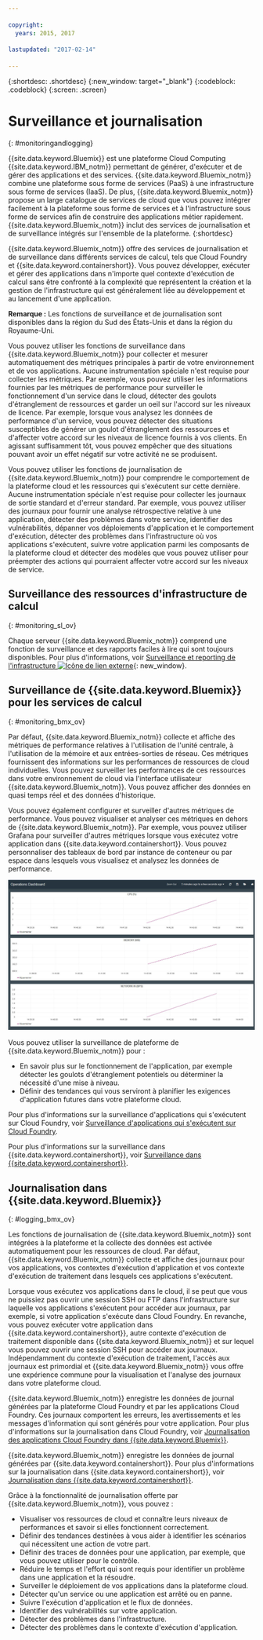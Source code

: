 ```yaml
---

copyright:
  years: 2015, 2017

lastupdated: "2017-02-14"

---
```



{:shortdesc: .shortdesc}
{:new_window: target="_blank"}
{:codeblock: .codeblock}
{:screen: .screen}

# Surveillance et journalisation
{: #monitoringandlogging}

{{site.data.keyword.Bluemix}} est une plateforme Cloud Computing {{site.data.keyword.IBM_notm}} permettant de générer, d'exécuter et de gérer des applications et des services. {{site.data.keyword.Bluemix_notm}} combine une plateforme sous forme de services (PaaS) à une infrastructure sous forme de services (IaaS). De plus, {{site.data.keyword.Bluemix_notm}} propose un large catalogue de services de cloud que vous pouvez intégrer facilement à la plateforme sous forme de services et à l'infrastructure sous forme de services afin de construire des applications métier rapidement. {{site.data.keyword.Bluemix_notm}} inclut des services de journalisation et de surveillance intégrés sur l'ensemble de la plateforme. 
{:shortdesc}

{{site.data.keyword.Bluemix_notm}} offre des services de journalisation et de surveillance dans différents services de calcul, tels que Cloud Foundry et {{site.data.keyword.containershort}}. Vous pouvez développer, exécuter et gérer des applications dans n'importe quel contexte d'exécution de calcul sans être confronté à la complexité que représentent la création et la gestion de l'infrastructure qui est généralement liée au développement et au lancement d'une application. 

**Remarque :** Les fonctions de surveillance et de journalisation sont disponibles dans la région du Sud des États-Unis et dans la région du Royaume-Uni.

Vous pouvez utiliser les fonctions de surveillance dans {{site.data.keyword.Bluemix_notm}} pour collecter et mesurer automatiquement des métriques principales à partir de votre environnement et de vos applications. Aucune instrumentation spéciale n'est requise pour collecter les métriques. Par exemple, vous pouvez utiliser les informations fournies par les métriques de performance pour surveiller le fonctionnement d'un service dans le cloud, détecter des goulots d'étranglement de ressources et garder un oeil sur l'accord sur les niveaux de licence. Par exemple, lorsque vous analysez les données de performance d'un service, vous pouvez détecter des situations susceptibles de générer un goulot d'étranglement des ressources et d'affecter votre accord sur les niveaux de licence fournis à vos clients. En agissant suffisamment tôt, vous pouvez empêcher que des situations pouvant avoir un effet négatif sur votre activité ne se produisent.  

Vous pouvez utiliser les fonctions de journalisation de {{site.data.keyword.Bluemix_notm}} pour comprendre le comportement de la plateforme cloud et les ressources qui s'exécutent sur cette dernière. Aucune instrumentation spéciale n'est requise pour collecter les journaux de sortie standard et d'erreur standard. Par exemple, vous pouvez utiliser des journaux pour fournir une analyse rétrospective relative à une application, détecter des problèmes dans votre service, identifier des vulnérabilités, dépanner vos déploiements d'application et le comportement d'exécution, détecter des problèmes dans l'infrastructure où vos applications s'exécutent, suivre votre application parmi les composants de la plateforme cloud et détecter des modèles que vous pouvez utiliser pour préempter des actions qui pourraient affecter votre accord sur les niveaux de service.

## Surveillance des ressources d'infrastructure de calcul
{: #monitoring_sl_ov}

Chaque serveur {{site.data.keyword.Bluemix_notm}} comprend une fonction de surveillance et des rapports faciles à lire qui sont toujours disponibles. Pour plus d'informations, voir  [Surveillance et reporting de l'infrastructure ![Icône de lien externe](../icons/launch-glyph.svg "Icône de lien externe")](https://www.ibm.com/cloud-computing/bluemix/infrastructure-monitoring){: new_window}.


## Surveillance de {{site.data.keyword.Bluemix}} pour les services de calcul
{: #monitoring_bmx_ov}

Par défaut, {{site.data.keyword.Bluemix_notm}} collecte et affiche des métriques de performance relatives à l'utilisation de l'unité centrale, à l'utilisation de la mémoire et aux entrées-sorties de réseau. Ces métriques fournissent des informations sur les performances de ressources de cloud individuelles. Vous pouvez surveiller les performances de ces ressources dans votre environnement de cloud via l'interface utilisateur {{site.data.keyword.Bluemix_notm}}. Vous pouvez afficher des données en quasi temps réel et des données d'historique. 

Vous pouvez également configurer et surveiller d'autres métriques de performance. Vous pouvez visualiser et analyser ces métriques en dehors de {{site.data.keyword.Bluemix_notm}}. Par exemple, vous pouvez utiliser Grafana pour surveiller d'autres métriques lorsque vous exécutez votre application dans {{site.data.keyword.containershort}}. Vous pouvez personnaliser des tableaux de bord par instance de conteneur ou par espace dans lesquels vous visualisez et analysez les données de performance.

![Vue de surveillance Grafana d'un conteneur s'exécutant dans {{site.data.keyword.Bluemix_notm}}](images/monitoring_default_container_grafana_view.jpg)

Vous pouvez utiliser la surveillance de plateforme de {{site.data.keyword.Bluemix_notm}} pour :

* En savoir plus sur le fonctionnement de l'application, par exemple détecter les goulots d'étranglement potentiels ou déterminer la nécessité d'une mise à niveau.
* Définir des tendances qui vous serviront à planifier les exigences d'application futures dans votre plateforme cloud.

Pour plus d'informations sur la surveillance d'applications qui s'exécutent sur Cloud Foundry, voir [Surveillance d'applications qui s'exécutent sur Cloud Foundry](monitoring_cf_apps.html#monitoring_bluemix_apps).

Pour plus d'informations sur la surveillance dans {{site.data.keyword.containershort}}, voir [Surveillance dans {{site.data.keyword.containershort}}](/docs/containers/monitoringandlogging/container_ml_monitor.html#container_ml_monitor).   

## Journalisation dans {{site.data.keyword.Bluemix}}
{: #logging_bmx_ov}

Les fonctions de journalisation de {{site.data.keyword.Bluemix_notm}} sont intégrées à la plateforme et la collecte des données est activée automatiquement pour les ressources de cloud. Par défaut, {{site.data.keyword.Bluemix_notm}} collecte et affiche des journaux pour vos applications, vos contextes d'exécution d'application et vos contexte d'exécution de traitement dans lesquels ces applications s'exécutent. 

Lorsque vous exécutez vos applications dans le cloud, il se peut que vous ne puissiez pas ouvrir une session SSH ou FTP dans l'infrastructure sur laquelle vos applications s'exécutent pour accéder aux journaux, par exemple, si votre application s'exécute dans Cloud Foundry. En revanche, vous pouvez exécuter votre application dans {{site.data.keyword.containershort}}, autre contexte d'exécution de traitement disponible dans {{site.data.keyword.Bluemix_notm}} et sur lequel vous pouvez ouvrir une session SSH pour accéder aux journaux. Indépendamment du contexte d'exécution de traitement, l'accès aux journaux est primordial et {{site.data.keyword.Bluemix_notm}} vous offre une expérience commune pour la visualisation et l'analyse des journaux dans votre plateforme cloud.

{{site.data.keyword.Bluemix_notm}} enregistre les données de journal générées par la plateforme Cloud Foundry et par les applications Cloud Foundry. Ces journaux comportent les erreurs, les avertissements et les messages d'information qui sont générés pour votre application. Pour plus d'informations sur la journalisation dans Cloud Foundry, voir [Journalisation des applications Cloud Foundry dans {{site.data.keyword.Bluemix}}](logging_cf_apps.html#logging_bluemix_cf_apps).

{{site.data.keyword.Bluemix_notm}} enregistre les données de journal générées par {{site.data.keyword.containershort}}. Pour plus d'informations sur la journalisation dans {{site.data.keyword.containershort}}, voir [Journalisation dans {{site.data.keyword.containershort}}](/docs/containers/monitoringandlogging/container_ml_logs.html#container_ml_logs).   


Grâce à la fonctionnalité de journalisation offerte par {{site.data.keyword.Bluemix_notm}}, vous pouvez :

* Visualiser vos ressources de cloud et connaître leurs niveaux de performances et savoir si elles fonctionnent correctement.
* Définir des tendances destinées à vous aider à identifier les scénarios qui nécessitent une action de votre part.
* Définir des traces de données pour une application, par exemple, que vous pouvez utiliser pour le contrôle.
* Réduire le temps et l'effort qui sont requis pour identifier un problème dans une application et la résoudre. 
* Surveiller le déploiement de vos applications dans la plateforme cloud.
* Détecter qu'un service ou une application est arrêté ou en panne.
* Suivre l'exécution d'application et le flux de données.
* Identifier des vulnérabilités sur votre application.
* Détecter des problèmes dans l'infrastructure.
* Détecter des problèmes dans le contexte d'exécution d'application.


